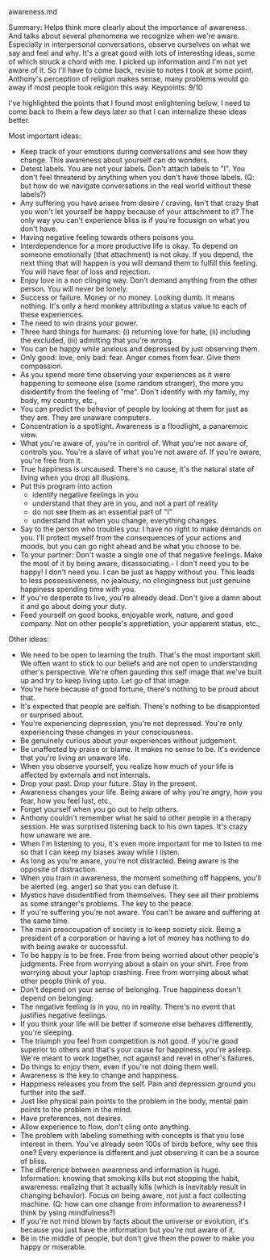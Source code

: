 awareness.md

Summary:
Helps think more clearly about the importance of awareness. And talks about several phenomena we recognize when we're aware. Especially in interpersonal conversations, observe ourselves on what we say and feel and why. It's a great good with lots of interesting ideas, some of which struck a chord with me. I picked up information and I'm not yet aware of it. So I'll have to come back, revise to notes I took at some point. Anthony's perception of religion makes sense, many problems would go away if most people took religion this way. 
Keypoints: 9/10

I've highlighted the points that I found most enlightening below, I need to come back to them a few days later so that I can internalize these ideas better.

Most important ideas:
- Keep track of your emotions during conversations and see how they change. This awareness about yourself can do wonders.
- Detest labels. You are not your labels. Don't attach labels to "I". You don't feel threatend by anything when you don't have those labels. (Q: but how do we navigate conversations in the real world without these labels?)
- Any suffering you have arises from desire / craving. Isn't that crazy that you won't let yourself be happy because of your attachment to it? The only way you can't experience bliss is if you're focusign on what you don't have. 
- Having negative feeling towards others poisons you.
- Interdependence for a more productive life is okay. To depend on someone emotionally (that attachment) is not okay. If you depend, the next thing that will happen is you will demand them to fulfill this feeling. You will have fear of loss and rejection. 
- Enjoy love in a non clinging way. Don't demand anything from the other person. You will never be lonely. 
- Success or failure. Money or no money. Looking dumb. It means nothing. It's only a herd monkey attributing a status value to each of these experiences.
- The need to win drains your power. 
- Three hard things for humans: (i) returning love for hate, (ii) including the excluded, (iii) admitting that you're wrong. 
- You can be happy while anxious and depressed by just observing them. 
- Only good: love, only bad: fear. Anger comes from fear. Give them compassion. 
- As you spend more time observing your experiences as it were happening to someone else (some random stranger), the more you disidentify from the feeling of "me". Don't identify with my family, my body, my country, etc., 
- You can predict the behavior of people by looking at them for just as they are. They are unaware computers. 
- Concentration is a spotlight. Awareness is a floodlight, a panaremoic view.
- What you're aware of, you're in control of. What you're not aware of, controls you. You're a slave of what you're not aware of. If you're aware, you're free from it. 
- True happiness is uncaused. There's no cause, it's the natural state of living when you drop all illusions.
- Put this program into action
	- identify negative feelings in you
	- understand that they are in you, and not a part of reality
	- do not see them as an essential part of "I"
	- understand that when you change, everything changes.
- Say to the person who troubles you: I have no right to make demands on you. I'll protect myself from the consequences of your actions and moods, but you can go right ahead and be what you choose to be. 
- To your partner: Don't waste a single one of that negative feelings. Make the most of it by being aware, disassociating.- I don't need you to be happy! I don't need you. I can be just as happy without you. This leads to less possessiveness, no jealousy, no clingingness but just genuine happiness spending time with you. 
- If you're desperate to live, you're already dead. Don't give a damn about it and go about doing your duty. 
- Feed yourself on good books, enjoyable work, nature, and good company. Not on other people's appretiation, your apparent status, etc.,

Other ideas:
- We need to be open to learning the truth. That's the most important skill. We often want to stick to our beliefs and are not open to understanding other's perspective. We're often gaurding this self image that we've built up and try to keep living upto. Let go of that image. 
- You're here because of good fortune, there's nothing to be proud about that. 
- It's expected that people are selfish. There's nothing to be disappionted or surprised about.
- You're experiencing depression, you're not depressed. You're only experiencing these changes in your consciousness.
- Be genuinely curious about your experiences without judgement. 
- Be unaffected by praise or blame. It makes no sense to be. It's evidence that you're living an unaware life.
- When you observe yourself, you realize how much of your life is affected by externals and not internals. 
- Drop your past. Drop your future. Stay in the present. 
- Awareness changes your life. Being aware of why you're angry, how you fear, how you feel lust, etc.,
- Forget yourself when you go out to help others. 
- Anthony couldn't remember what he said to other people in a therapy session. He was surprised listening back to his own tapes. It's crazy how unaware we are.
- When I'm listening to you, it's even more important for me to listen to me so that I can keep my biases away while I listen. 
- As long as you're aware, you're not distracted. Being aware is the opposite of distraction. 
- When you train in awareness, the moment something off happens, you'll be alerted (eg. anger) so that you can defuse it.
- Mystics have disidentified from themselves. They see all their problems as some stranger's problems. The key to the peace.
- If you're suffering you're not aware. You can't be aware and suffering at the same time. 
- The main preoccupation of society is to keep society sick. Being a president of a corporation or having a lot of money has nothing to do with being awake or successful.
- To be happy is to be free. Free from being worried about other people's judgments. Free from worrying about a stain on your shirt. Free from worrying about your laptop crashing. Free from worrying about what other people think of you. 
- Don't depend on your sense of belonging. True happiness doesn't depend on belonging. 
- The negative feeling is in you, no in reality. There's no event that justifies negative feelings.
- If you think your life will be better if someone else behaves differently, you're sleeping. 
- The triumph you feel from competition is not good. If you're good superior to others and that's your cause for happiness, you're asleep. We're meant to work together, not against and revel in other's failures.
- Do things to enjoy them, even if you're not doing them well.  
- Awareness is the key to change and happiness. 
- Happiness releases you from the self. Pain and depression ground you further into the self. 
- Just like physical pain points to the problem in the body, mental pain points to the problem in the mind. 
- Have preferences, not desires. 
- Allow experience to flow, don't cling onto anything. 
- The problem with labeling something with concepts is that you lose interest in them. You've already seen 100s of birds before, why see this one? Every experience is different and just observing it can be a source of bliss. 
- The difference between awareness and information is huge. Information: knowing that smoking kills but not stopping the habit, awareness: realizing that it actually kills (which is inevitably result in changing behavior). Focus on being aware, not just a fact collecting machine. (Q: how can one change from information to awareness? I think by ysing mindfulness?)
- If you're not mind blown by facts about the universe or evolution, it's because you just have the information but you're not aware of it. 
- Be in the middle of people, but don't give them the power to make you happy or miserable. 

